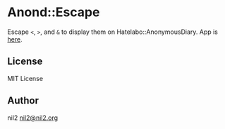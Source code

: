 Anond::Escape
=============

Escape `<`, `>`, and `&` to display them on Hatelabo::AnonymousDiary.
App is [here](http://nil-two.github.io/anond-escape/).

License
-------

MIT License

Author
------

nil2 <nil2@nil2.org>

